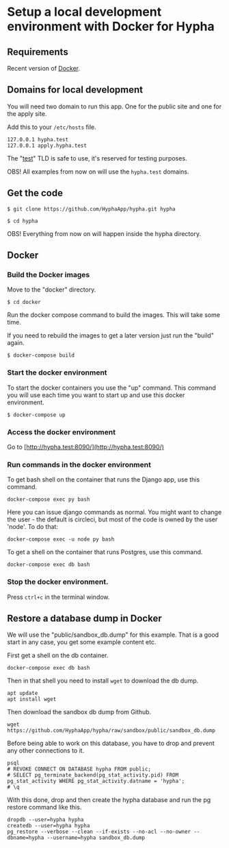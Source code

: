 # Setup a local development environment with Docker for Hypha


## Requirements

Recent version of [Docker](https://www.docker.com/get-started).


## Domains for local development

You will need two domain to run this app. One for the public site and one for the apply site.

Add this to your `/etc/hosts` file.

~~~~
127.0.0.1 hypha.test
127.0.0.1 apply.hypha.test
~~~~

The "[test](https://en.wikipedia.org/wiki/.test)" TLD is safe to use, it's reserved for testing purposes.

OBS! All examples from now on will use the `hypha.test` domains.


## Get the code

~~~~
$ git clone https://github.com/HyphaApp/hypha.git hypha

$ cd hypha
~~~~

OBS! Everything from now on will happen inside the hypha directory.


## Docker

### Build the Docker images

Move to the "docker" directory.

~~~~
$ cd docker
~~~~

Run the docker compose command to build the images. This will take some time.

If you need to rebuild the images to get a later version just run the "build" again.

~~~~
$ docker-compose build
~~~~


### Start the docker environment

To start the docker containers you use the "up" command. This command you will use each time you want to start up and use this docker environment.

~~~~
$ docker-compose up
~~~~


### Access the docker environment

Go to [http://hypha.test:8090/](http://hypha.test:8090/)


### Run commands in  the docker environment

To get bash shell on the container that runs the Django app, use this command.

~~~~
docker-compose exec py bash
~~~~

Here you can issue django commands as normal. You might want to change the user - the default is circleci, but most of the code is owned by the user 'node'. To do that:

`docker-compose exec -u node py bash`

To get a shell on the container that runs Postgres, use this command.

~~~~
docker-compose exec db bash
~~~~

### Stop the docker environment.

Press `ctrl+c` in the terminal window.


## Restore a database dump in Docker

We will use the "public/sandbox_db.dump" for this example. That is a good start in any case, you get some example content etc.

First get a shell on the db container.

~~~~
docker-compose exec db bash
~~~~

Then in that shell you need to install `wget` to download the db dump.

~~~~
apt update
apt install wget
~~~~

Then download the sandbox db dump from Github.

~~~~
wget https://github.com/HyphaApp/hypha/raw/sandbox/public/sandbox_db.dump
~~~~

Before being able to work on this database, you have to drop and prevent any other connections to it. 

~~~
psql
# REVOKE CONNECT ON DATABASE hypha FROM public;
# SELECT pg_terminate_backend(pg_stat_activity.pid) FROM pg_stat_activity WHERE pg_stat_activity.datname = 'hypha';
# \q
~~~

With this done, drop and then create the hypha database and run the pg restore command like this.

~~~
dropdb --user=hypha hypha
createdb --user=hypha hypha
pg_restore --verbose --clean --if-exists --no-acl --no-owner --dbname=hypha --username=hypha sandbox_db.dump
~~~
